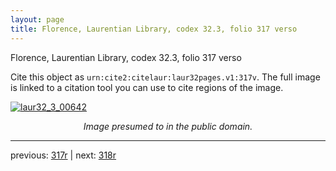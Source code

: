 ```yaml
---
layout: page
title: Florence, Laurentian Library, codex 32.3, folio 317 verso
---
```


Florence, Laurentian Library, codex 32.3, folio 317 verso

Cite this object as `urn:cite2:citelaur:laur32pages.v1:317v`.  The full image is linked to a citation tool you can use to cite regions of the image.

[![laur32_3_00642](http://www.homermultitext.org/iipsrv?IIIF=/project/homer/pyramidal/deepzoom/citelaur/laur32imgs/v1/laur32_3_00642.tif/full/800,/0/default.jpg)](http://www.homermultitext.org/ict2/?urn=urn:cite2:citelaur:laur32imgs.v1:laur32_3_00642) 

<p style="text-align: center; font-style: italic;">Image presumed to in the public domain.</p>

---

previous: [317r](../317r/) | next: [318r](../318r/)